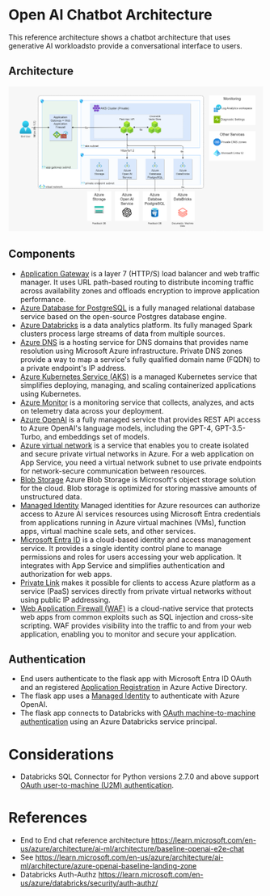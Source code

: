 # Open AI Chatbot Architecture

This reference architecture shows a chatbot architecture that uses generative AI workloadsto provide a conversational interface to users. 

## Architecture
![AI ML Chatbot Architecture](ai_ml_chatbot_architecture.png)

## Components

* [Application Gateway](https://azure.microsoft.com/products/application-gateway/) is a layer 7 (HTTP/S) load balancer and web traffic manager. It uses URL path-based routing to distribute incoming traffic across availability zones and offloads encryption to improve application performance.
* [Azure Database for PostgreSQL](https://learn.microsoft.com/en-us/azure/postgresql/) is a fully managed relational database service based on the open-source Postgres database engine.
* [Azure Databricks](https://azure.microsoft.com/services/databricks) is a data analytics platform. Its fully managed Spark clusters process large streams of data from multiple sources.
* [Azure DNS](https://azure.microsoft.com/services/dns) is a hosting service for DNS domains that provides name resolution using Microsoft Azure infrastructure. Private DNS zones provide a way to map a service's fully qualified domain name (FQDN) to a private endpoint's IP address.
* [Azure Kubernetes Service (AKS)](https://learn.microsoft.com/en-us/azure/aks/) is a managed Kubernetes service that simplifies deploying, managing, and scaling containerized applications using Kubernetes.
* [Azure Monitor](https://azure.microsoft.com/products/monitor/) is a monitoring service that collects, analyzes, and acts on telemetry data across your deployment.
* [Azure OpenAI](https://learn.microsoft.com/en-us/azure/ai-services/openai/) is a fully managed service that provides REST API access to Azure OpenAI's language models, including the GPT-4, GPT-3.5-Turbo, and embeddings set of models.
* [Azure virtual network](https://azure.microsoft.com/products/virtual-network/) is a service that enables you to create isolated and secure private virtual networks in Azure. For a web application on App Service, you need a virtual network subnet to use private endpoints for network-secure communication between resources.
* [Blob Storage](https://learn.microsoft.com/en-us/azure/storage/blobs/) Azure Blob Storage is Microsoft's object storage solution for the cloud. Blob storage is optimized for storing massive amounts of unstructured data.
* [Managed Identity](https://learn.microsoft.com/en-us/azure/ai-services/openai/how-to/managed-identity) Managed identities for Azure resources can authorize access to Azure AI services resources using Microsoft Entra credentials from applications running in Azure virtual machines (VMs), function apps, virtual machine scale sets, and other services.
* [Microsoft Entra ID](https://azure.microsoft.com/products/active-directory/) is a cloud-based identity and access management service. It provides a single identity control plane to manage permissions and roles for users accessing your web application. It integrates with App Service and simplifies authentication and authorization for web apps.
* [Private Link](https://azure.microsoft.com/products/private-link/) makes it possible for clients to access Azure platform as a service (PaaS) services directly from private virtual networks without using public IP addressing.
* [Web Application Firewall (WAF)](https://azure.microsoft.com/products/web-application-firewall/) is a cloud-native service that protects web apps from common exploits such as SQL injection and cross-site scripting. WAF provides visibility into the traffic to and from your web application, enabling you to monitor and secure your application.

## Authentication

* End users authenticate to the flask app with Microsoft Entra ID OAuth and an registered [Application Registration](https://learn.microsoft.com/en-us/azure/active-directory/develop/quickstart-register-app) in Azure Active Directory. 
* The flask app uses a [Managed Identity](https://learn.microsoft.com/en-us/entra/identity/managed-identities-azure-resources/overview) to authenticate with Azure OpenAI.
* The flask app connects to Databricks with [OAuth machine-to-machine authentication](https://learn.microsoft.com/en-us/azure/databricks/dev-tools/python-sql-connector#--oauth-machine-to-machine-m2m-authentication) using an Azure Databricks service principal.

# Considerations

* Databricks SQL Connector for Python versions 2.7.0 and above support [OAuth user-to-machine (U2M) authentication](https://learn.microsoft.com/en-us/azure/databricks/dev-tools/auth/oauth-u2m).

# References

* End to End chat reference architecture https://learn.microsoft.com/en-us/azure/architecture/ai-ml/architecture/baseline-openai-e2e-chat
* See https://learn.microsoft.com/en-us/azure/architecture/ai-ml/architecture/azure-openai-baseline-landing-zone
* Databricks Auth-Authz https://learn.microsoft.com/en-us/azure/databricks/security/auth-authz/